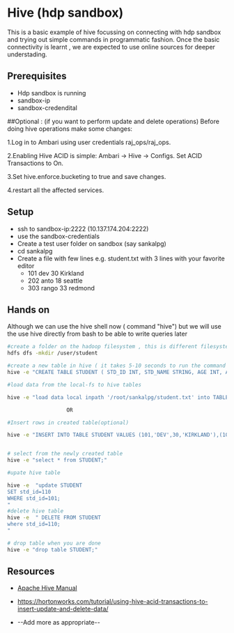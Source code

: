 # Hive (hdp sandbox)

This is a basic example of hive focussing on connecting with hdp sandbox and trying out simple commands in programmatic fashion. Once the basic connectivity is learnt , we are expected to use online sources for deeper understading. 

## Prerequisites 

* Hdp sandbox is running
* sandbox-ip 
* sandbox-credendital

##Optional :
(if you want to perform update and delete operations)
Before doing hive operations make some changes:

1.Log in to Ambari using user credentials raj_ops/raj_ops.

2.Enabling Hive ACID is simple: Ambari -> Hive -> Configs. Set ACID Transactions to On.

3.Set hive.enforce.bucketing to true and save changes.

4.restart all the affected services.


## Setup

* ssh to sandbox-ip:2222 (10.137.174.204:2222)
* use the sandbox-credentials
* Create a test user folder on sandbox (say sankalpg)
* cd sankalpg 
* Create a file with few lines e.g. student.txt with 3 lines with your favorite editor
	* 101 dev 30 Kirkland 
	* 202 anto 18 seattle
	* 303  rango 33 redmond
	

## Hands on 
Although we can use the hive shell now ( command "hive") but we will use the use hive directly from bash to be able to write queries later


```bash
#create a folder on the hadoop filesystem , this is different filesystem from the sandbox filesystem
hdfs dfs -mkdir /user/student

#create a new table in hive ( it takes 5-10 seconds to run the command in this mode)
hive -e "CREATE TABLE STUDENT ( STD_ID INT, STD_NAME STRING, AGE INT, ADDRESS STRING );"           

#load data from the local-fs to hive tables

hive -e "load data local inpath '/root/sankalpg/student.txt' into TABLE STUDENT;"

                   OR

#Insert rows in created table(optional)

hive -e "INSERT INTO TABLE STUDENT VALUES (101,'DEV',30,'KIRKLAND'),(102,'ANTO',18,'29 SEATTLE'),(103,'RANG',23,'34 REDMOND');"


# select from the newly created table
hive -e "select * from STUDENT;"

#upate hive table

hive -e  "update STUDENT
SET std_id=110
WHERE std_id=101;
"
#delete hive table
hive -e  " DELETE FROM STUDENT
where std_id=110;
"

# drop table when you are done
hive -e "drop table STUDENT;"

```

## Resources 

 * [Apache Hive Manual](https://cwiki.apache.org/confluence/display/Hive/LanguageManual)
* https://hortonworks.com/tutorial/using-hive-acid-transactions-to-insert-update-and-delete-data/

 * --Add more as appropriate--
 